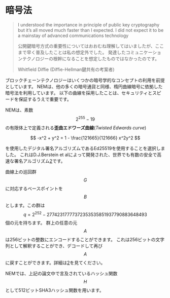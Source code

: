 # 暗号法

> I understood the importance in principle of public key cryptography but it’s
> all moved much faster than I expected. I did not expect it to be a mainstay
> of advanced communications technology
>
> 公開鍵暗号方式の重要性についてはおおむね理解してはいましたが、ここまで早く普及したことは私の想定外でした。
> 発達したコミュニケーションテクノロジーの根幹になることを想定したものではなかったのです。
>
> Whitfield Diffie (Diffie-Hellman鍵共有の考案者)

ブロックチェーンテクノロジーはいくつかの暗号学的なコンセプトの利用を前提としています。
NEMは、他の多くの暗号通貨と同様、楕円曲線暗号に依拠した暗号法を利用しています。
以下の曲線を採用したことは、セキュリティとスピードを保証するうえで重要です。

NEMは、素数$$2^{255}-19$$の有限体上で定義される**歪曲エドワーズ曲線**(*Twisted Edwards curve*)

$$
-x^2 + y^2 = 1 - \frac{121665}{121666} x^2y^2
$$

を使用したデジタル署名アルゴリズムであるEd25519を使用することを選択しました。
これはD.J.Berstein et alによって開発された、世界でも有数の安全で高速な署名アルゴリズム[2](/References.md#2)です。

曲線上の巡回群$$G$$に対応するベースポイントを$$B$$とします。この群は $$q=2^{252}-27742317777372353535851937790883648493$$個の元を持ちます。
群上の任意の元$$A$$は256ビットの整数にエンコードすることができます。
これは256ビットの文字列として解釈することができ、デコードして再び$$A$$に戻すことができます。詳細は[2](/References.md#2)を見てください。

NEMでは、上記の論文中で言及されているハッシュ関数$$H$$として512ビットSHA3ハッシュ関数を用います。

